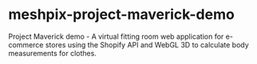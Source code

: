 # meshpix-project-maverick-demo
Project Maverick demo - A virtual fitting room web application for e-commerce stores using the Shopify API and WebGL 3D to calculate body measurements for clothes.
